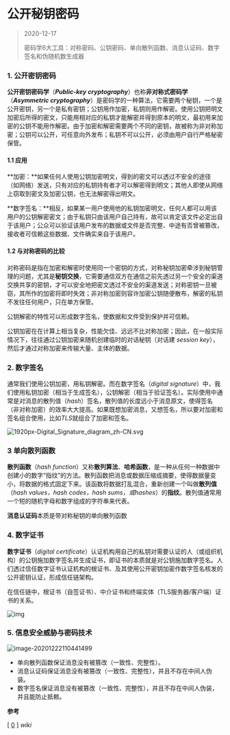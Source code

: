 

# 公开秘钥密码

> 2020-12-17
>
> 密码学6大工具：对称密码、公钥密码、单向散列函数、消息认证码、数字签名和伪随机数生成器



### 1. 公开密钥密码

**公开密钥密码学**（***Public-key cryptography***）也称**非对称式密码学**（***Asymmetric cryptography***）是密码学的一种算法，它需要两个秘钥，一个是公开密钥，另一个是私有密钥；公钥用作加密，私钥则用作解密。使用公钥把明文加密后所得的密文，只能用相对应的私钥才能解密并得到原本的明文，最初用来加密的公钥不能用作解密。由于加密和解密需要两个不同的密钥，故被称为非对称加密；公钥可以公开，可任意向外发布；私钥不可以公开，必须由用户自行严格秘密保管。



#### 1.1 应用

**加密：**如果任何人使用公钥加密明文，得到的密文可以透过不安全的途径（如网络）发送，只有对应的私钥持有者才可以解密得到明文；其他人即使从网络上窃取到密文及加密公钥，也无法解密得出明文。

**数字签名：**相反，如果某一用户使用他的私钥加密明文，任何人都可以用该用户的公钥解密密文；由于私钥只由该用户自己持有，故可以肯定该文件必定出自于该用户；公众可以验证该用户发布的数据或文件是否完整、中途有否曾被篡改，接收者可信赖这些数据、文件确实来自于该用户。



#### 1.2 与对称密码的比较

对称密码是指在加密和解密时使用同一个密钥的方式，对称秘钥加密牵涉到秘钥管理的问题，尤其是**秘钥交换**，它需要通信双方在通信之前先透过另一个安全的渠道交换共享的密钥，才可以安全地把密文透过不安全的渠道发送；对称密钥一旦被窃，其所作的加密将即时失效；非对称加密则容许加密公钥随便散布，解密的私钥不发往任何用户，只在单方保管。

公钥解密的特性可以形成数字签名，使数据和文件受到保护并可信赖。

公钥加密在在计算上相当复杂，性能欠佳、远远不比对称加密；因此，在一般实际情况下，往往通过公钥加密来随机创建临时的对话秘钥（对话建 *session key*），然后才通过对称加密来传输大量、主体的数据。



### 2. 数字签名

通常我们使用公钥加密，用私钥解密。而在数字签名（*digital signature*）中，我们使用私钥加密（相当于生成签名），公钥解密（相当于验证签名）。实际使用中通常是对消息的散列值（*hash*）签名，散列值的长度远小于消息原文，使得签名（非对称加密）的效率大大提高。如果既想加密消息，又想签名，所以要对加密和签名组合使用，比如*TLS*就组合了加密和签名。

![1920px-Digital_Signature_diagram_zh-CN.svg](/Users/winter/Desktop/1920px-Digital_Signature_diagram_zh-CN.svg.png)



### 3 单向散列函数

**散列函数**（*hash function*）又称**散列算法**、**哈希函数**，是一种从任何一种数据中创建小的数字“指纹”的方法。散列函数把消息或数据压缩成摘要，使得数据量变小，将数据的格式固定下来。该函数将数据打乱混合，重新创建一个叫做**散列值**（*hash values，hash codes，hash sums，或hashes*）的**指纹**。散列值通常用一个短的随机字母和数字组成的字符串来代表。

**消息认证码**本质是带对称秘钥的单向散列函数



### 4. 数字证书

**数字证书**（*digital certificate*）认证机构用自己的私钥对需要认证的人（或组织机构）的公钥施加数字签名并生成证书，即证书的本质就是对公钥施加数字签名。人们透过信任数字证书认证机构的根证书、及其使用公开密钥加密作数字签名核发的公开密钥认证，形成信任链架构。

在信任链中，根证书（自签证书）、中介证书和终端实体（TLS服务器/客户端）证书的关系。

![img](https://upload.wikimedia.org/wikipedia/commons/thumb/d/d1/Chain_of_trust.svg/langzh-2560px-Chain_of_trust.svg.png)



### 5. 信息安全威胁与密码技术



![image-20201222110441499](/var/folders/rj/qns4sp9n245fbqcrth0_qk3w0000gp/T/abnerworks.Typora/image-20201222110441499.png)



- 单向散列函数保证消息没有被篡改（一致性、完整性）。
- 消息认证码保证消息没有被篡改（一致性、完整性），并且不存在中间人伪装。
- 数字签名保证消息没有被篡改（一致性、完整性），并且不存在中间人伪装，并且能防止抵赖。



**参考**

[ [0](https://zh.wikipedia.org/wiki/Wikipedia) ] *wiki*








